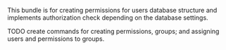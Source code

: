 This bundle is for creating permissions for users database structure 
and implements authorization check depending on the database settings.

TODO create commands for creating permissions, groups;
and assigning users and permissions to groups.